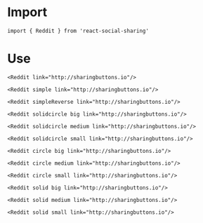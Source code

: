 # Import

```
import { Reddit } from 'react-social-sharing'
```

# Use

```react
<Reddit link="http://sharingbuttons.io"/>
```

```react
<Reddit simple link="http://sharingbuttons.io"/>
```

```react
<Reddit simpleReverse link="http://sharingbuttons.io"/>
```

```react
<Reddit solidcircle big link="http://sharingbuttons.io"/>
```

```react
<Reddit solidcircle medium link="http://sharingbuttons.io"/>
```

```react
<Reddit solidcircle small link="http://sharingbuttons.io"/>
```

```react
<Reddit circle big link="http://sharingbuttons.io"/>
```

```react
<Reddit circle medium link="http://sharingbuttons.io"/>
```

```react
<Reddit circle small link="http://sharingbuttons.io"/>
```

```react
<Reddit solid big link="http://sharingbuttons.io"/>
```

```react
<Reddit solid medium link="http://sharingbuttons.io"/>
```

```react
<Reddit solid small link="http://sharingbuttons.io"/>
```
